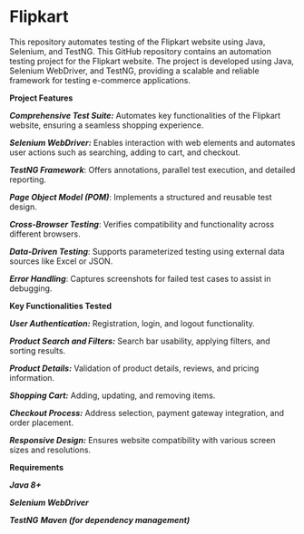 # Flipkart
This repository automates testing of the Flipkart website using Java, Selenium, and TestNG.
This GitHub repository contains an automation testing project for the Flipkart website. The project is developed using Java, Selenium WebDriver, and TestNG, providing a scalable and reliable framework for testing e-commerce applications.

**Project Features**

_**Comprehensive Test Suite:**_ Automates key functionalities of the Flipkart website, ensuring a seamless shopping experience.

_**Selenium WebDriver:**_ Enables interaction with web elements and automates user actions such as searching, adding to cart, and checkout.

_**TestNG Framework**_: Offers annotations, parallel test execution, and detailed reporting.

_**Page Object Model (POM)**_: Implements a structured and reusable test design.

_**Cross-Browser Testing**_: Verifies compatibility and functionality across different browsers.

_**Data-Driven Testing**_: Supports parameterized testing using external data sources like Excel or JSON.

_**Error Handling**_: Captures screenshots for failed test cases to assist in debugging.

**Key Functionalities Tested**

_**User Authentication:**_ Registration, login, and logout functionality.

_**Product Search and Filters:**_ Search bar usability, applying filters, and sorting results.

_**Product Details:**_ Validation of product details, reviews, and pricing information.

_**Shopping Cart:**_ Adding, updating, and removing items.

_**Checkout Process:**_ Address selection, payment gateway integration, and order placement.

_**Responsive Design:**_ Ensures website compatibility with various screen sizes and resolutions.

**Requirements**

_**Java 8+**_

_**Selenium WebDriver**_

_**TestNG**_
_**Maven (for dependency management)**_
